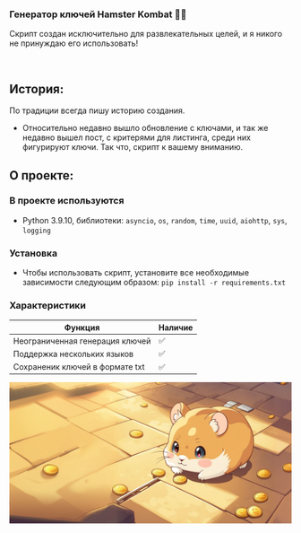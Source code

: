 ### Генератор ключей Hamster Kombat 🔑🐹  
  
Скрипт создан исключительно для развлекательных целей, и я никого не принуждаю его использовать!

<br/>  

## История:
По традиции всегда пишу историю создания.
- Относительно недавно вышло обновление с ключами, и так же недавно вышел пост, с критерями для листинга, среди них фигурируют ключи. Так что, скрипт к вашему вниманию.

## О проекте:
### В проекте используются
- Python 3.9.10, библиотеки: <code>asyncio</code>, <code>os</code>, <code>random</code>, <code>time</code>, <code>uuid</code>, <code>aiohttp</code>, <code>sys</code>, <code>logging</code>
### Установка
- Чтобы использовать скрипт, установите все необходимые зависимости следующим образом: <code>pip install -r requirements.txt</code>
### Характеристики 
| Функция  | Наличие |
| ------------- | ------------- |
| Неограниченная генерация ключей  | ✅  |
| Поддержка нескольких языков  | ✅  |
| Сохраненик ключей в формате txt | ✅ |

![Hamster](assets/hamster.jpg)
